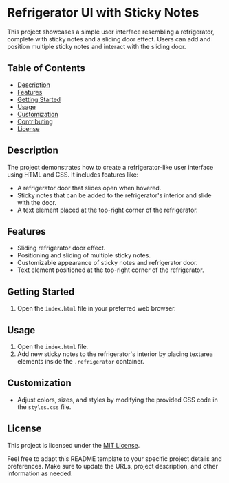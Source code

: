 
# Refrigerator UI with Sticky Notes

This project showcases a simple user interface resembling a refrigerator, complete with sticky notes and a sliding door effect. Users can add and position multiple sticky notes and interact with the sliding door.

## Table of Contents

- [Description](#description)
- [Features](#features)
- [Getting Started](#getting-started)
- [Usage](#usage)
- [Customization](#customization)
- [Contributing](#contributing)
- [License](#license)

## Description

The project demonstrates how to create a refrigerator-like user interface using HTML and CSS. It includes features like:

- A refrigerator door that slides open when hovered.
- Sticky notes that can be added to the refrigerator's interior and slide with the door.
- A text element placed at the top-right corner of the refrigerator.

## Features

- Sliding refrigerator door effect.
- Positioning and sliding of multiple sticky notes.
- Customizable appearance of sticky notes and refrigerator door.
- Text element positioned at the top-right corner of the refrigerator.

## Getting Started

1. Open the `index.html` file in your preferred web browser.

## Usage

1. Open the `index.html` file.
2. Add new sticky notes to the refrigerator's interior by placing textarea elements inside the `.refrigerator` container.

## Customization

- Adjust colors, sizes, and styles by modifying the provided CSS code in the `styles.css` file.

## License

This project is licensed under the [MIT License](LICENSE).

Feel free to adapt this README template to your specific project details and preferences. Make sure to update the URLs, project description, and other information as needed.
